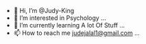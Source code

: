 - 👋 Hi, I’m @Judy-King
- 👀 I’m interested in Psychology ...
- 🌱 I’m currently learning A lot Of Stuff ...
- 📫 How to reach me judejalal1@gmail.com ...

<!---
Judy-King/Judy-King is a ✨ special ✨ repository because its `README.md` (this file) appears on your GitHub profile.
You can click the Preview link to take a look at your changes.
--->
